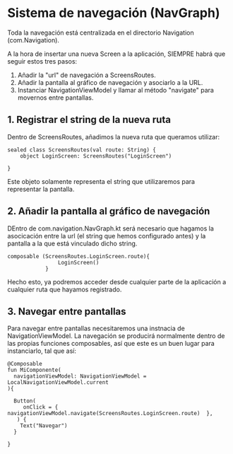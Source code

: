 # Sistema de navegación (NavGraph)

Toda la navegación está centralizada en el directorio Navigation (com.Navigation).

A la hora de insertar una nueva Screen a la aplicación, SIEMPRE habrá que seguir estos tres pasos:
1. Añadir la "url" de navegación a ScreensRoutes.
2. Añadir la pantalla al gráfico de navegación y asociarlo a la URL.
3. Instanciar NavigationViewModel y llamar al método "navigate" para movernos entre pantallas.

## 1. Registrar el string de la nueva ruta

Dentro de ScreensRoutes, añadimos la nueva ruta que queramos utilizar:


```
sealed class ScreensRoutes(val route: String) {
    object LoginScreen: ScreensRoutes("LoginScreen")

}
```

Este objeto solamente representa el string que utilizaremos para representar la pantalla. 




## 2. Añadir la pantalla al gráfico de navegación

DEntro de com.navigation.NavGraph.kt será necesario que hagamos la asocicación entre la url (el string que hemos configurado antes) y la pantalla a la que está vinculado dicho string.

```
composable (ScreensRoutes.LoginScreen.route){
                LoginScreen()
            }

```

Hecho esto, ya podremos acceder desde cualquier parte de la aplicación a cualquier ruta que hayamos registrado.



## 3. Navegar entre pantallas

Para navegar entre pantallas necesitaremos una instnacia de NavigationViewModel. La navegación se producirá normalmente dentro de las propias funciones composables, así que este es un buen lugar para instanciarlo, tal que así:



```
@Composable
fun MiComponente(
  navigationViewModel: NavigationViewModel = LocalNavigationViewModel.current
){
  
  Button(
     onClick = { navigationViewModel.navigate(ScreensRoutes.LoginScreen.route)  },
   ) {
    Text("Navegar")
  }
       
}

```


